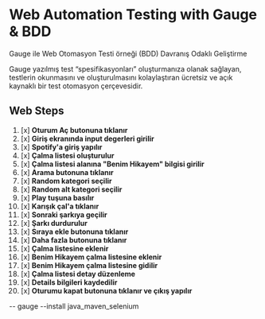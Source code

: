# **Web Automation Testing with Gauge & BDD**

Gauge ile Web Otomasyon Testi örneği (BDD) Davranış Odaklı Geliştirme


Gauge yazılmış test “spesifikasyonları” oluşturmanıza olanak sağlayan, testlerin okunmasını ve oluşturulmasını kolaylaştıran ücretsiz ve açık kaynaklı bir test otomasyon çerçevesidir.

## **Web Steps**

1. [x] **Oturum Aç butonuna tıklanır**
2. [x] **Giriş ekranında input degerleri girilir**
3. [x] **Spotify'a giriş yapılır**
4. [x] **Çalma listesi oluşturulur**
5. [x] **Çalma listesi alanına "Benim Hikayem" bilgisi girilir**
6. [x] **Arama butonuna tıklanır**
7. [x] **Random kategori seçilir**
8. [x] **Random alt kategori seçilir**
9. [x] **Play tuşuna basılır**
10. [x] **Karışık çal'a tıklanır**
11. [x] **Sonraki şarkıya geçilir**
12. [x] **Şarkı durdurulur**
13. [x] **Sıraya ekle butonuna tıklanır**
14. [x] **Daha fazla butonuna tıklanır**
15. [x] **Çalma listesine eklenir**
16. [x] **Benim Hikayem çalma listesine eklenir**
17. [x] **Benim Hikayem çalma listesine gidilir**
18. [x] **Çalma listesi detay düzenleme**
19. [x] **Details bilgileri kaydedilir**
20. [x] **Oturumu kapat butonuna tıklanır ve çıkış yapılır**

    
-- gauge --install java_maven_selenium

